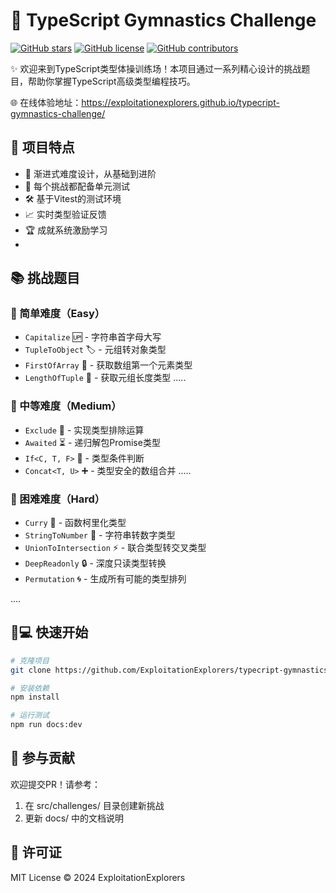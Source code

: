 # 🚀 TypeScript Gymnastics Challenge

[![GitHub stars](https://img.shields.io/github/stars/ExploitationExplorers/typecript-gymnastics-challenge?style=flat-square)](https://github.com/ExploitationExplorers/typecript-gymnastics-challenge/stargazers)
[![GitHub license](https://img.shields.io/github/license/ExploitationExplorers/typecript-gymnastics-challenge?style=flat-square)](https://github.com/ExploitationExplorers/typecript-gymnastics-challenge/blob/master/LICENSE)
[![GitHub contributors](https://img.shields.io/github/contributors/ExploitationExplorers/typecript-gymnastics-challenge?style=flat-square)](https://github.com/ExploitationExplorers/typecript-gymnastics-challenge/graphs/contributors)

✨ 欢迎来到TypeScript类型体操训练场！本项目通过一系列精心设计的挑战题目，帮助你掌握TypeScript高级类型编程技巧。

🌐 在线体验地址：https://exploitationexplorers.github.io/typecript-gymnastics-challenge/

## 🎯 项目特点
- 🧩 渐进式难度设计，从基础到进阶
- 🔬 每个挑战都配备单元测试
- 🛠️ 基于Vitest的测试环境
- 📈 实时类型验证反馈
- 🏆 成就系统激励学习
- 
## 📚 挑战题目
### 🐣 简单难度（Easy）
- `Capitalize` 🆙 - 字符串首字母大写
- `TupleToObject` 🏷️ - 元组转对象类型
- `FirstOfArray` 🥇 - 获取数组第一个元素类型
- `LengthOfTuple` 📏 - 获取元组长度类型
.....
### 🦊 中等难度（Medium） 
- `Exclude` 🚫 - 实现类型排除运算
- `Awaited` ⏳ - 递归解包Promise类型
- `If<C, T, F>` 🤔 - 类型条件判断
- `Concat<T, U>` ➕ - 类型安全的数组合并
.....
### 🐉 困难难度（Hard）
- `Curry` 🍛 - 函数柯里化类型
- `StringToNumber` 🔢 - 字符串转数字类型
- `UnionToIntersection` ⚡ - 联合类型转交叉类型
- `DeepReadonly` 🔒 - 深度只读类型转换
- `Permutation` 🌀 - 生成所有可能的类型排列

....

## 🧑💻 快速开始
```bash
# 克隆项目
git clone https://github.com/ExploitationExplorers/typecript-gymnastics-challenge.git

# 安装依赖
npm install

# 运行测试
npm run docs:dev
```

## 🤝 参与贡献
欢迎提交PR！请参考：

1. 在 src/challenges/ 目录创建新挑战
2. 更新 docs/ 中的文档说明


## 📄 许可证
MIT License © 2024 ExploitationExplorers
